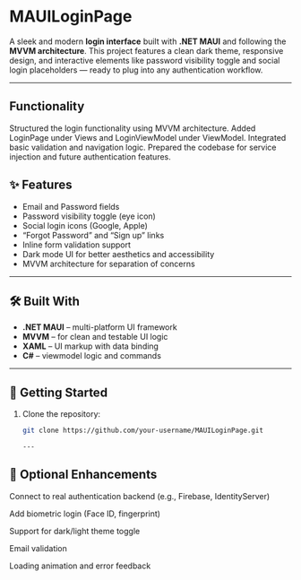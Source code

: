 # MAUILoginPage

A sleek and modern **login interface** built with **.NET MAUI** and following the **MVVM architecture**. This project features a clean dark theme, responsive design, and interactive elements like password visibility toggle and social login placeholders — ready to plug into any authentication workflow.

---
##  Functionality
Structured the login functionality using MVVM architecture. Added LoginPage under Views and LoginViewModel under ViewModel. Integrated basic validation and navigation logic. Prepared the codebase for service injection and future authentication features.
## ✨ Features

- Email and Password fields
- Password visibility toggle (eye icon)
- Social login icons (Google, Apple)
- “Forgot Password” and “Sign up” links
- Inline form validation support
- Dark mode UI for better aesthetics and accessibility
- MVVM architecture for separation of concerns

---

## 🛠 Built With

- **.NET MAUI** – multi-platform UI framework
- **MVVM** – for clean and testable UI logic
- **XAML** – UI markup with data binding
- **C#** – viewmodel logic and commands

---

## 🚀 Getting Started

1. Clone the repository:
   ```bash
   git clone https://github.com/your-username/MAUILoginPage.git

   ---
 ## 📌 Optional Enhancements
Connect to real authentication backend (e.g., Firebase, IdentityServer)

Add biometric login (Face ID, fingerprint)

Support for dark/light theme toggle

Email validation

Loading animation and error feedback

